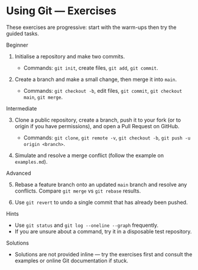 # Using Git — Exercises

These exercises are progressive: start with the warm-ups then try the guided tasks.

Beginner

1) Initialise a repository and make two commits.

   - Commands: `git init`, create files, `git add`, `git commit`.

2) Create a branch and make a small change, then merge it into `main`.

   - Commands: `git checkout -b`, edit files, `git commit`, `git checkout main`, `git merge`.

Intermediate

3) Clone a public repository, create a branch, push it to your fork (or to origin if you have permissions), and open a Pull Request on GitHub.

   - Commands: `git clone`, `git remote -v`, `git checkout -b`, `git push -u origin <branch>`.

4) Simulate and resolve a merge conflict (follow the example on `examples.md`).

Advanced

5) Rebase a feature branch onto an updated `main` branch and resolve any conflicts. Compare `git merge` vs `git rebase` results.

6) Use `git revert` to undo a single commit that has already been pushed.

Hints

- Use `git status` and `git log --oneline --graph` frequently.
- If you are unsure about a command, try it in a disposable test repository.

Solutions

- Solutions are not provided inline — try the exercises first and consult the examples or online Git documentation if stuck.
